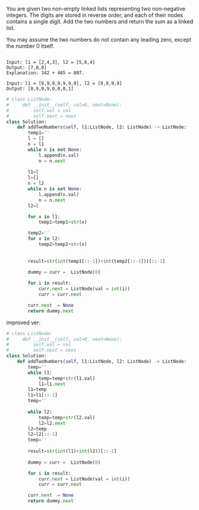 You are given two non-empty linked lists representing two non-negative integers. The digits are stored in reverse order, and each of their nodes contains a single digit. Add the two numbers and return the sum as a linked list.

You may assume the two numbers do not contain any leading zero, except the number 0 itself.

```

Input: l1 = [2,4,3], l2 = [5,6,4]
Output: [7,0,8]
Explanation: 342 + 465 = 807.

```

```
Input: l1 = [9,9,9,9,9,9,9], l2 = [9,9,9,9]
Output: [8,9,9,9,0,0,0,1]
```

```python
# class ListNode:
#     def __init__(self, val=0, next=None):
#         self.val = val
#         self.next = next
class Solution:
    def addTwoNumbers(self, l1:ListNode, l2: ListNode) -> ListNode:
        temp1=''
        l = []
        n = l1
        while n is not None:
            l.append(n.val)
            n = n.next
        
        l1=l
        l=[]
        n = l2
        while n is not None:
            l.append(n.val)
            n = n.next
        l2=l

        for x in l1:
            temp1=temp1+str(x)

        temp2=''
        for x in l2:
            temp2=temp2+str(x)
            
            
        result=str(int(temp1[::-1])+int(temp2[::-1]))[::-1]
        
        dummy = curr =  ListNode(0)

        for i in result:
            curr.next = ListNode(val = int(i))
            curr = curr.next

        curr.next  = None
        return dummy.next
```


improved ver:

```python
# class ListNode:
#     def __init__(self, val=0, next=None):
#         self.val = val
#         self.next = next
class Solution:
    def addTwoNumbers(self, l1:ListNode, l2: ListNode) -> ListNode:
        temp=''
        while l1:
            temp=temp+str(l1.val)
            l1=l1.next
        l1=temp
        l1=l1[::-1]
        temp=''
        
        while l2:
            temp=temp+str(l2.val)
            l2=l2.next
        l2=temp
        l2=l2[::-1]
        temp=''
        
        result=str(int(l1)+int(l2))[::-1]
        
        dummy = curr =  ListNode(0)

        for i in result:
            curr.next = ListNode(val = int(i))
            curr = curr.next

        curr.next  = None
        return dummy.next
 ```
